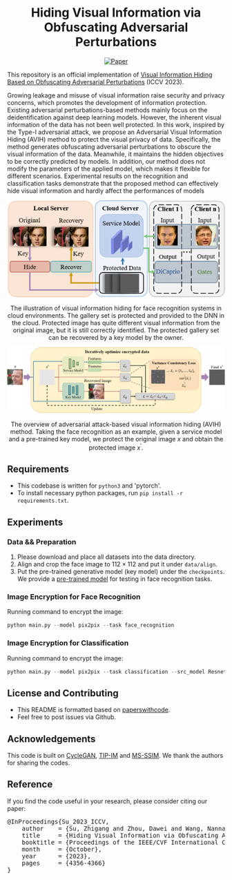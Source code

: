 <div align="center">   
  
# Hiding Visual Information via Obfuscating Adversarial Perturbations
[![Paper](https://img.shields.io/badge/paper-ICCV-green)](https://openaccess.thecvf.com/content/ICCV2023/papers/Su_Hiding_Visual_Information_via_Obfuscating_Adversarial_Perturbations_ICCV_2023_paper.pdf)

</div>

This repository is an official implementation of [Visual Information Hiding Based on Obfuscating Adversarial Perturbations](https://openaccess.thecvf.com/content/ICCV2023/papers/Su_Hiding_Visual_Information_via_Obfuscating_Adversarial_Perturbations_ICCV_2023_paper.pdf) (ICCV 2023).


Growing leakage and misuse of visual information raise security and privacy concerns, which promotes the development of information protection. Existing adversarial perturbations-based methods mainly focus on the deidentification against deep learning models. However, the inherent visual information of the data has not been well protected. In this work, inspired by the Type-I adversarial attack, we propose an Adversarial Visual Information Hiding (AVIH) method to protect the visual privacy of data. Specifically, the method generates obfuscating adversarial perturbations to obscure the visual information of the data. Meanwhile, it maintains the hidden objectives to be correctly predicted by models. In addition, our method does not modify the parameters of the applied model, which makes it flexible for different scenarios. Experimental results on the recognition and classification tasks demonstrate that the proposed method can effectively hide visual information and hardly affect the performances of models


<p float="left" align="center">
<img src="arch.png" width="800" /> 
<figcaption align="center">
  
The illustration of visual information hiding for face recognition systems in cloud environments. The gallery set is protected and provided to the DNN in the cloud. Protected image has quite different visual information from the original image, but it is still correctly identified. The protected gallery set can be recovered by a key model by the owner.
</figcaption>
</p>



<p float="left" align="center">
<img src="method.png" width="800" /> 
<figcaption align="center">
  
The overview of adversarial attack-based visual information hiding (AVIH) method. Taking the face recognition as an example, given a service model and a pre-trained key model, we protect the original image $x$ and obtain the protected image $x^{\prime}$.
</figcaption>
</p>


## Requirements
- This codebase is written for `python3` and 'pytorch'.
- To install necessary python packages, run `pip install -r requirements.txt`.


## Experiments
### Data && Preparation
1. Please download and place all datasets into the data directory.
2. Align and crop the face image to $112 \times 112$ and put it under `data/align`.
3. Put the pre-trained generative model (key model) under the `checkpoints`. We provide a [pre-trained model](https://drive.google.com/drive/folders/1ogIV18DxHNYlnuF4N4dQF-Ft00QwG2ov?usp=sharing) for testing in face recognition tasks.


### Image Encryption for Face Recognition
Running command to encrypt the image:

```python
python main.py --model pix2pix --task face_recognition
```


### Image Encryption for Classification
Running command to encrypt the image:

```python
python main.py --model pix2pix --task classification --src_model Resnet18 --batch_size 10 --root ./data/cif
```


## License and Contributing
- This README is formatted based on [paperswithcode](https://github.com/paperswithcode/releasing-research-code).
- Feel free to post issues via Github.


## Acknowledgements
This code is built on [CycleGAN](https://github.com/junyanz/pytorch-CycleGAN-and-pix2pix), [TIP-IM](https://github.com/ShawnXYang/TIP-IM) and [MS-SSIM](https://github.com/VainF/pytorch-msssim/tree/master). We thank the authors for sharing the codes.


## Reference
If you find the code useful in your research, please consider citing our paper:


<pre>
@InProceedings{Su_2023_ICCV,
    author    = {Su, Zhigang and Zhou, Dawei and Wang, Nannan and Liu, Decheng and Wang, Zhen and Gao, Xinbo},
    title     = {Hiding Visual Information via Obfuscating Adversarial Perturbations},
    booktitle = {Proceedings of the IEEE/CVF International Conference on Computer Vision (ICCV)},
    month     = {October},
    year      = {2023},
    pages     = {4356-4366}
}
</pre>

